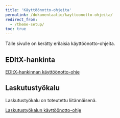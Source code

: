 ```yaml
---
title: 'Käyttöönotto-ohjeita'
permalink: /dokumentaatio/kayttoonotto-ohjeita/
redirect_from:
  - /theme-setup/
toc: true
---
```


Tälle sivulle on kerätty erilaisia käyttöönotto-ohjeita.

## EDItX-hankinta

[EDItX-hankinnan käyttöönotto-ohje](/dokumentaatio/editx/)

## Laskutustyökalu

Laskutustyökalu on toteutettu liitännäisenä.

[Laskutustyökalun käyttöönotto-ohje](/dokumentaatio/laskutustyokalu/)
